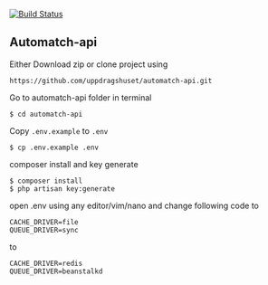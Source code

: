 
[![Build Status](http://drone.uppdragshuset.se/api/badges/uppdragshuset/automatch-api/status.svg)](http://drone.uppdragshuset.se/uppdragshuset/automatch-api)



## Automatch-api
Either Download zip or clone project using 
```
https://github.com/uppdragshuset/automatch-api.git
```

Go to automatch-api folder in terminal
```
$ cd automatch-api
```
Copy ```.env.example``` to ```.env``` 
```
$ cp .env.example .env
```

composer install and key generate
```
$ composer install
$ php artisan key:generate
```

open .env using any editor/vim/nano and change following code to 
```
CACHE_DRIVER=file
QUEUE_DRIVER=sync
```
to 

```
CACHE_DRIVER=redis
QUEUE_DRIVER=beanstalkd
```

